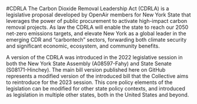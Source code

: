 #CDRLA
The Carbon Dioxide Removal Leadership Act (CDRLA) is a legislative proposal developed by OpenAir members for New York State that leverages the power of public procurement to activate high-impact carbon removal projects.  As law the CDRLA will enable the state to reach our 2050 net-zero emissions targets, and elevate New York as a global leader in the emerging CDR and “carbontech” sectors, forwarding both climate security and significant economic, ecosystem, and community benefits.  

A version of the CDRLA was introduced in the 2022 legislative session in both the New York State Assembly (A08597-Fahy) and State Senate (S08171-Hinchey). The main bill version published here on GitHub represents a modified version of the introduced bill that the Collective aims to reintroduce for the 2023 session. This core policy elements of the legislation can be modified for other state policy contexts, and introduced as legislation in multiple other states, both in the United States and beyond. 
